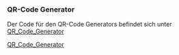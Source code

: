 ### QR-Code Generator
Der Code für den QR-Code Generators befindet sich unter [QR_Code_Generator](https://github.com/denisepostl/pacman/tree/main/QR_Code_Generator) 

[QR_Code_Generator](https://github.com/denisepostl/pacman/blob/main/img/qr_code_generator.png)
